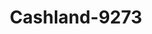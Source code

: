 ---
f_zip-code: 43952
f_state-code: OH
title: Cashland-9273
f_phone: 740-264-2316
f_city-only: Steubenville
f_address: 2134 Sunset Blvd Steubenville
f_location-unique-id: '9273'
slug: cashland-9273
updated-on: '2024-05-30T13:46:58.046Z'
created-on: '2024-05-30T13:36:59.803Z'
published-on: '2024-05-30T13:54:32.469Z'
f_city-state: cms/city/steubenville-oh.md
f_company: cms/company/cashland.md
f_state: cms/state/ohio.md
layout: '[payday-loan].html'
tags: payday-loan
---
